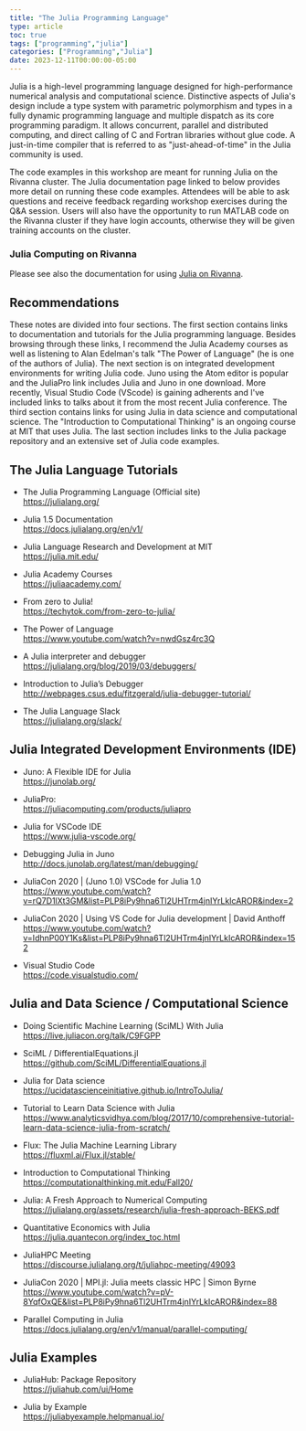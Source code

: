 ```yaml
---
title: "The Julia Programming Language"
type: article
toc: true
tags: ["programming","julia"]
categories: ["Programming","Julia"]
date: 2023-12-11T00:00:00-05:00
---
```


Julia is a high-level programming language designed for high-performance numerical analysis and computational science. Distinctive aspects of Julia's design include a type system with parametric polymorphism and types in a fully dynamic programming language and multiple dispatch as its core programming paradigm. It allows concurrent, parallel and distributed computing, and direct calling of C and Fortran libraries without glue code. A just-in-time compiler that is referred to as "just-ahead-of-time" in the Julia community is used.

The code examples in this workshop are meant for running Julia on the Rivanna cluster. The Julia documentation page linked to below provides more detail on running these code examples. Attendees will be able to ask questions and receive feedback regarding workshop exercises during the Q&A session. Users will also have the opportunity to run MATLAB code on the Rivanna cluster if they have login accounts, otherwise they will be given training accounts on the cluster.

### Julia Computing on Rivanna

Please see also the documentation for using [Julia on Rivanna](https://www.rc.virginia.edu/userinfo/rivanna/software/julia/).

## Recommendations

These notes are divided into four sections. The first section contains links to
documentation and tutorials for the Julia programming language. Besides browsing
through these links, I recommend the Julia Academy courses as well as listening
to Alan Edelman's talk "The Power of Language" (he is one of the authors of Julia).
The next section is on integrated development environments for writing Julia code.
Juno using the Atom editor is popular and the JuliaPro link includes Julia and Juno
in one download. More recently, Visual Studio Code (VScode) is gaining adherents
and I've included links to talks about it from the most recent Julia conference.
The third section contains links for using Julia in data science and computational
science. The "Introduction to Computational Thinking" is an ongoing course at MIT
that uses Julia. The last section includes links to the Julia package repository
and an extensive set of Julia code examples.


## The Julia Language Tutorials

* The Julia Programming Language (Official site) <br />
  https://julialang.org/

* Julia 1.5 Documentation <br />
  https://docs.julialang.org/en/v1/

* Julia Language Research and Development at MIT <br />
  https://julia.mit.edu/

* Julia Academy Courses <br />
  https://juliaacademy.com/

* From zero to Julia! <br />
  https://techytok.com/from-zero-to-julia/

* The Power of Language <br />
  https://www.youtube.com/watch?v=nwdGsz4rc3Q

* A Julia interpreter and debugger <br />
  https://julialang.org/blog/2019/03/debuggers/

* Introduction to Julia’s Debugger <br />
  http://webpages.csus.edu/fitzgerald/julia-debugger-tutorial/

* The Julia Language Slack <br />
  https://julialang.org/slack/

## Julia Integrated Development Environments (IDE)

* Juno: A Flexible IDE for Julia <br />
  https://junolab.org/

* JuliaPro: <br />
  https://juliacomputing.com/products/juliapro

* Julia for VSCode IDE <br />
  https://www.julia-vscode.org/

* Debugging Julia in Juno <br />
  http://docs.junolab.org/latest/man/debugging/

* JuliaCon 2020 | (Juno 1.0) VSCode for Julia 1.0 <br />
  https://www.youtube.com/watch?v=rQ7D1lXt3GM&list=PLP8iPy9hna6Tl2UHTrm4jnIYrLkIcAROR&index=2

* JuliaCon 2020 | Using VS Code for Julia development | David Anthoff <br />
  https://www.youtube.com/watch?v=IdhnP00Y1Ks&list=PLP8iPy9hna6Tl2UHTrm4jnIYrLkIcAROR&index=152

* Visual Studio Code <br />
  https://code.visualstudio.com/

## Julia and Data Science / Computational Science

* Doing Scientific Machine Learning (SciML) With Julia <br />
  https://live.juliacon.org/talk/C9FGPP

* SciML / DifferentialEquations.jl <br />
  https://github.com/SciML/DifferentialEquations.jl

* Julia for Data science <br />
  https://ucidatascienceinitiative.github.io/IntroToJulia/

* Tutorial to Learn Data Science with Julia <br />
  https://www.analyticsvidhya.com/blog/2017/10/comprehensive-tutorial-learn-data-science-julia-from-scratch/

* Flux: The Julia Machine Learning Library <br />
  https://fluxml.ai/Flux.jl/stable/

* Introduction to Computational Thinking <br />
  https://computationalthinking.mit.edu/Fall20/

* Julia: A Fresh Approach to Numerical Computing <br />
  https://julialang.org/assets/research/julia-fresh-approach-BEKS.pdf

* Quantitative Economics with Julia <br />
  https://julia.quantecon.org/index_toc.html

* JuliaHPC Meeting <br />
  https://discourse.julialang.org/t/juliahpc-meeting/49093

* JuliaCon 2020 | MPI.jl: Julia meets classic HPC | Simon Byrne <br />
  https://www.youtube.com/watch?v=pV-8YqfOxQE&list=PLP8iPy9hna6Tl2UHTrm4jnIYrLkIcAROR&index=88

* Parallel Computing in Julia <br />
  https://docs.julialang.org/en/v1/manual/parallel-computing/

## Julia Examples

* JuliaHub: Package Repository <br />
  https://juliahub.com/ui/Home

* Julia by Example <br />
  https://juliabyexample.helpmanual.io/
